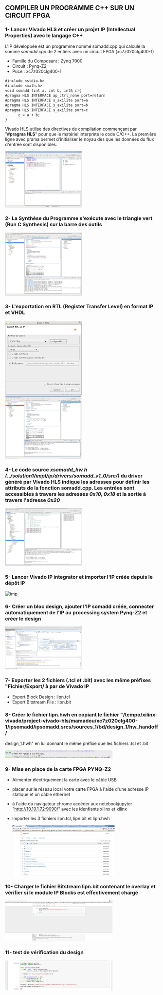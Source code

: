 ## COMPILER UN PROGRAMME C++ SUR UN CIRCUIT FPGA
### 1- Lancer Vivado HLS et créer un projet IP (Intellectual Properties) avec le langage C++
L'IP développée est un programme nommé somadd.cpp qui calcule la somme *somadd.cpp* de 2 entiers avec un circuit
FPGA (xc7z020clg400-1)

- Famille du Composant : Zynq 7000  
- Circuit : Pynq-Z2  
- Puce : xc7z020clg400-1

  
```
#include <stdio.h>
#include <math.h>
void somadd (int a, int b, int& c){
#pragma HLS INTERFACE ap_ctrl_none port=return
#pragma HLS INTERFACE s_axilite port=a
#pragma HLS INTERFACE s_axilite port=b
#pragma HLS INTERFACE s_axilite port=c
      c = a + b;
}
```
Vivado HLS utilise des directives de compilation commençant par "**#pragma HLS**" pour que le matériel
interprète le code C/C++.
La première ligne avec prama permet d'initialiser le noyau dès que les données du flux d'entrée sont
disponibles.


 <img alt="hls" src="https://github.com/madou-sow/FPGA-PYNQ-Z2-langage-VHDL/blob/main/images/hls-somadd.png" width=50% height=50%  title="hls"/>

### 2- La Synthèse du Programme s'exécute avec le triangle vert (Run C Synthesis) sur la barre des outils

 <img alt="rsync" src="https://github.com/madou-sow/FPGA-PYNQ-Z2-langage-VHDL/blob/main/images/runcsynthesissomadd.png" width=50% height=50%  title="rsync"/>

### 3- L'exportation en RTL (Register Transfer Level) en format IP et VHDL

<img alt="hls" src="https://github.com/madou-sow/FPGA-PYNQ-Z2-langage-VHDL/blob/main/images/exportRTLasIPexecutution.png" width=50% height=50%  title="hls"/>

 <img alt="rtl" src="https://github.com/madou-sow/FPGA-PYNQ-Z2-langage-VHDL/blob/main/images/exportRTLresultat.png" width=50% height=50%  title="rtl"/>

### 4- Le code source *xsomadd_hw.h (../solution1/impl/ip/drivers/somadd_v1_0/src/)* du driver généré par Vivado HLS indique les adresses pour définir les attributs de la fonction somadd.cpp. Les entrées sont accessibles à travers les adresses *0x10, 0x18* et la sortie à travers l'adresse *0x20*

 <img alt="hwh" src="https://github.com/madou-sow/FPGA-PYNQ-Z2-langage-VHDL/blob/main/images/xsomadd_hwh.png" width=50% height=50%  title="hwh"/>

 ### 5- Lancer Vivado IP integrator et importer l'IP créée depuis le dépôt IP

  <img alt="imp" src="https://github.com/madou-sow/FPGA-PYNQ-Z2-langage-VHDL/blob/main/images/Importation-IP-Crée.png" width=50% height=50%  title="imp"/>

### 6- Créer un bloc design, ajouter l'IP somadd créée, connecter automatiquement de l'IP au processing system Pynq-Z2 et créer le design


  <img alt="imp" src="https://github.com/madou-sow/FPGA-PYNQ-Z2-langage-VHDL/blob/main/images/diagramVivadoIP.png" width=50% height=50%  title="imp"/>

### 7- Exporter les 2 fichiers (.tcl et .bit) avec les même préfixes "Fichier/Export/ à par de Vivado IP

- Export Block Design : lipn.tcl  
- Export Bitstream File : lipn.bit  

### 8- Créer le fichier lipn.hwh en copiant le fichier "/tempo/xilinx-vivado/project-vivado-hls/mamadou/xc7z020clg400-1/ipsomadd/ipsomadd.srcs/sources_1/bd/design_1/hw_handoff/

design_1.hwh" en lui donnant le même préfixe que les fichiers .tcl et .bit


  <img alt="lipnhwh" src="https://github.com/madou-sow/FPGA-PYNQ-Z2-langage-VHDL/blob/main/images/fichier-lipnhwh.png" width=70% height=70%  title="lipnhwh"/>

### 9- Mise en place de la carte FPGA PYNQ-Z2

- Alimenter électriquement la carte avec le câble USB  
- placer sur le réseau local votre carte FPGA à l'aide d'une adresse IP statique et un câble ethernet  
- à l'aide du navigateur chrome accéder aux notebookjupyter "http://10.10.1.72:9090/" avec les idenfiants xilinx et xilinx  
- importer les 3 fichiers lipn.tcl, lipn.bit et lipn.hwh

    <img alt="liste3" src="https://github.com/madou-sow/FPGA-PYNQ-Z2-langage-VHDL/blob/main/images/liste3fichiersexportes.png" width=70% height=70%  title="liste3"/>

### 10- Charger le fichier Bitstream lipn.bit contenant le overlay et vérifier si le module IP Blocks est effectivement chargé

  <img alt="jupyter1" src="https://github.com/madou-sow/FPGA-PYNQ-Z2-langage-VHDL/blob/main/images/jupyter1.png" width=70% height=70%  title="jupyter1"/>

### 11- test de vérification du design
 
 <img alt="jupyter2" src="https://github.com/madou-sow/FPGA-PYNQ-Z2-langage-VHDL/blob/main/images/jupyter2.png" width=70% height=70%  title="jupyter2"/>
